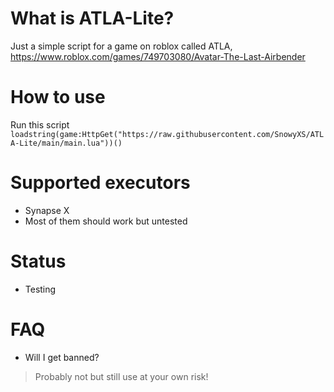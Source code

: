 # What is ATLA-Lite?
Just a simple script for a game on roblox called ATLA,
https://www.roblox.com/games/749703080/Avatar-The-Last-Airbender
# How to use
Run this script `loadstring(game:HttpGet("https://raw.githubusercontent.com/SnowyXS/ATLA-Lite/main/main.lua"))()`
# Supported executors
- Synapse X 
- Most of them should work but untested
# Status
- Testing
# FAQ
- Will I get banned? 
> Probably not but still use at your own risk!
